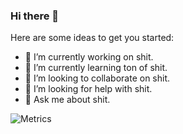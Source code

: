 ### Hi there 👋

Here are some ideas to get you started:

- 🔭 I’m currently working on shit.
- 🌱 I’m currently learning ton of shit.
- 👯 I’m looking to collaborate on shit.
- 🤔 I’m looking for help with shit.
- 💬 Ask me about shit.

![Metrics](https://metrics.lecoq.io/ARCHSTNC?template=classic&people=1&base.indepth=false&base.hireable=false&people.limit=0&people.identicons=false&people.identicons.hide=false&people.size=24&people.types=followers%2C%20following&people.shuffle=false&config.timezone=Asia%2FJakarta)
